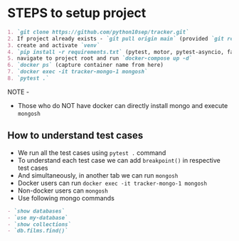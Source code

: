 # STEPS to setup project
```markdown
1. `git clone https://github.com/python10sep/tracker.git`
2. If project already exists - `git pull origin main` (provided `git remote -v` should point to correct upstream)
3. create and activate `venv`
4. `pip install -r requirements.txt` (pytest, motor, pytest-asyncio, fastapi)
5. navigate to project root and run `docker-compose up -d`
6. `docker ps` (capture container name from here)
7. `docker exec -it tracker-mongo-1 mongosh`
8. `pytest .`
```

NOTE - 
- Those who do NOT have docker can directly install mongo and execute `mongosh`



## How to understand test cases
- We run all the test cases using `pytest .` command
- To understand each test case we can add `breakpoint()` in respective test cases
- And simultaneously, in another tab we can run `mongosh`
- Docker users can run `docker exec -it tracker-mongo-1 mongosh`
- Non-docker users can `mongosh`
- Use following mongo commands
```markdown
- `show databases`
- `use my-database`
- `show collections`
- `db.films.find()`
```